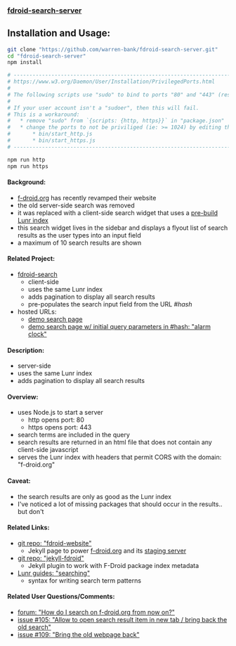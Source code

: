 ### [fdroid-search-server](https://github.com/warren-bank/fdroid-search-server)

## Installation and Usage:

```bash
git clone "https://github.com/warren-bank/fdroid-search-server.git"
cd "fdroid-search-server"
npm install

# ----------------------------------------------------------------------
# https://www.w3.org/Daemon/User/Installation/PrivilegedPorts.html
#
# The following scripts use "sudo" to bind to ports "80" and "443" (respectively).
#
# If your user account isn't a "sudoer", then this will fail.
# This is a workaround:
#   * remove "sudo" from `{scripts: {http, https}}` in "package.json"
#   * change the ports to not be priviliged (ie: >= 1024) by editing the files:
#       * bin/start_http.js
#       * bin/start_https.js
# ----------------------------------------------------------------------

npm run http
npm run https
```

#### Background:

* [f-droid.org](https://f-droid.org/) has recently revamped their website
* the old server-side search was removed
* it was replaced with a client-side search widget that uses a [pre-build Lunr index](https://lunrjs.com/guides/index_prebuilding.html)
* this search widget lives in the sidebar and displays a flyout list of search results as the user types into an input field
* a maximum of 10 search results are shown

#### Related Project:

* [fdroid-search](https://github.com/warren-bank/fdroid-search)
  * client-side
  * uses the same Lunr index
  * adds pagination to display all search results
  * pre-populates the search input field from the URL _#hash_
* hosted URLs:
  * [demo search page](https://warren-bank.github.io/fdroid-search/index.html)
  * [demo search page w/ initial query parameters in #hash: "alarm clock"](https://warren-bank.github.io/fdroid-search/#alarm%20clock)

#### Description:

* server-side
* uses the same Lunr index
* adds pagination to display all search results

#### Overview:

* uses Node.js to start a server
  * http  opens port: 80
  * https opens port: 443
* search terms are included in the query
* search results are returned in an html file that does not contain any client-side javascript
* serves the Lunr index with headers that permit CORS with the domain: "f-droid.org"

#### Caveat:

* the search results are only as good as the Lunr index
* I've noticed a lot of missing packages that should occur in the results.. but don't

#### Related Links:

* [git repo: "fdroid-website"](https://gitlab.com/fdroid/fdroid-website)
  * Jekyll page to power [f-droid.org](https://f-droid.org) and its [staging server](https://fdroid.gitlab.io/fdroid-website/)
* [git repo: "jekyll-fdroid"](https://gitlab.com/fdroid/jekyll-fdroid)
  * Jekyll plugin to work with F-Droid package index metadata
* [Lunr guides: "searching"](https://lunrjs.com/guides/searching.html)
  * syntax for writing search term patterns

#### Related User Questions/Comments:

* [forum: "How do I search on f-droid.org from now on?"](https://forum.f-droid.org/t/how-do-i-search-on-f-droid-org-from-now-on/711)
* [issue #105: "Allow to open search result item in new tab / bring back the old search"](https://gitlab.com/fdroid/fdroid-website/issues/105)
* [issue #109: "Bring the old webpage back"](https://gitlab.com/fdroid/fdroid-website/issues/109)
